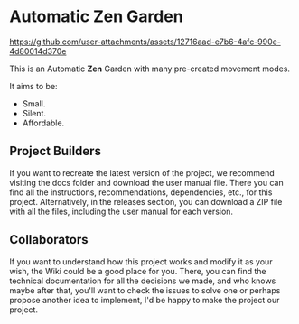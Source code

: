 # Automatic Zen Garden



https://github.com/user-attachments/assets/12716aad-e7b6-4afc-990e-4d80014d370e



This is an Automatic **Zen** Garden with many pre-created movement modes. 

It aims to be:
- Small.
- Silent.
- Affordable.

## Project Builders
If you want to recreate the latest version of the project, we recommend visiting the docs folder and download the user manual file. There you can find all the instructions, recommendations, dependencies, etc., for this project. Alternatively, in the releases section, you can download a ZIP file with all the files, including the user manual for each version.

## Collaborators
If you want to understand how this project works and modify it as your wish, the Wiki could be a good place for you. There, you can find the technical documentation for all the decisions we made, and who knows maybe after that, you'll want to check the issues to solve one or perhaps propose another idea to implement, I'd be happy to make the project our project.
